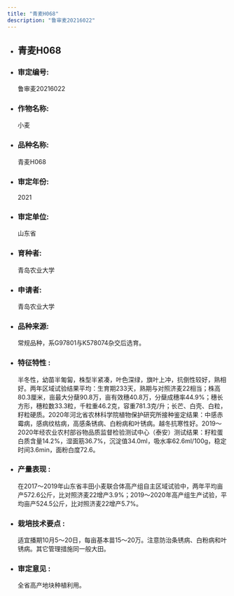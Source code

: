 ```yaml
---
title: "青麦H068"
description: "鲁审麦20216022"
---
```

* ## 青麦H068
* ###  审定编号:  
   鲁审麦20216022

*  ### 作物名称:  
   小麦

*   ###  品种名称: 
    青麦H068

*   ### 审定年份: 
    2021

*   ### 审定单位:  
    山东省

*   ### 育种者:  
    青岛农业大学

*   ### 申请者:  
    青岛农业大学

*   ### 品种来源:  
    常规品种，系G97801与K578074杂交后选育。

*   ### 特征特性 : 
    半冬性，幼苗半匍匐，株型半紧凑，叶色深绿，旗叶上冲，抗倒性较好，熟相好。两年区域试验结果平均：生育期233天，熟期与对照济麦22相当；株高80.3厘米，亩最大分蘖90.8万，亩有效穗40.8万，分蘖成穗率44.9%；穗长方形，穗粒数33.3粒，千粒重46.2克，容重781.3克/升；长芒、白壳、白粒，籽粒硬质。2020年河北省农林科学院植物保护研究所接种鉴定结果：中感赤霉病，感病纹枯病，高感条锈病、白粉病和叶锈病。越冬抗寒性好。2019～2020年经农业农村部谷物品质监督检验测试中心（泰安）测试结果：籽粒蛋白质含量14.2%，湿面筋36.7%，沉淀值34.0ml，吸水率62.6ml/100g，稳定时间3.6min，面粉白度72.6。

*   ### 产量表现 : 
    在2017～2019年山东省丰田小麦联合体高产组自主区域试验中，两年平均亩产572.6公斤，比对照济麦22增产3.9%；2019～2020年高产组生产试验，平均亩产524.5公斤，比对照济麦22增产5.7%。

*   ### 栽培技术要点 : 
    适宜播期10月5～20日，每亩基本苗15～20万。注意防治条锈病、白粉病和叶锈病。其它管理措施同一般大田。

*   ### 审定意见 : 
    全省高产地块种植利用。
